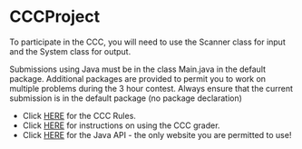 # CCCProject

To participate in the CCC, you will need to use the Scanner class for input and the System class for output. 

Submissions using Java must be in the class Main.java in the default package. Additional packages are provided to permit you to work on multiple problems during the 3 hour contest.  Always ensure that the current submission is in the default package (no package declaration)

- Click [HERE](https://cccgrader.com/rules.pdf) for the CCC Rules.
- Click [HERE](https://cccgrader.com/directions.pdf) for instructions on using the CCC grader.
- Click [HERE](https://docs.oracle.com/javase/8/docs/api/) for the Java API - the only website you are permitted to use!

